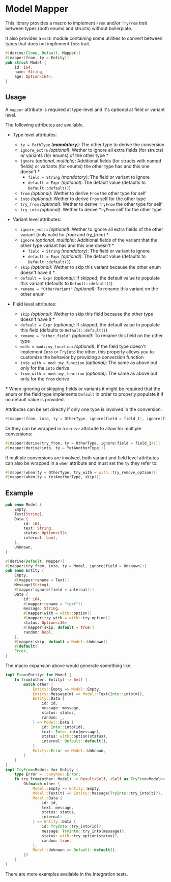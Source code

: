 # Model Mapper

This library provides a macro to implement `From` and/or `TryFrom` trait between types (both enums and structs) without boilerplate.

It also provides a `with` module containing some utilities to convert between types that does not implement `Into` trait.

```rs
#[derive(Clone, Default, Mapper)]
#[mapper(from, ty = Entity)]
pub struct Model {
    id: i64,
    name: String,
    age: Option<i64>,
}
```

## Usage

A `mapper` attribute is required at type-level and it's optional at field or variant level.

The following attributes are available.

- Type level attributes:

  - `ty = PathType` _(**mandatory**)_: The other type to derive the conversion
  - `ignore_extra` _(optional)_: Wether to ignore all extra fields (for structs) or variants (for enums) of the other
    type \*
  - `ignore` _(optional, multiple)_: Additional fields (for structs with named fields) or variants (for enums) the
    other type has and this one doesn't \*
    - `field = String` _(mandatory)_: The field or variant to ignore
    - `default = Expr` _(optional)_: The default value (defaults to `Default::default()`)
  - `from` _(optional)_: Wether to derive `From` the other type for self
  - `into` _(optional)_: Wether to derive `From` self for the other type
  - `try_from` _(optional)_: Wether to derive `TryFrom` the other type for self
  - `try_into` _(optional)_: Wether to derive `TryFrom` self for the other type

- Variant level attributes:

  - `ignore_extra` _(optional)_: Wether to ignore all extra fields of the other variant (only valid for _from_ and
    _try_from_) \*
  - `ignore` _(optional, multiple)_: Additional fields of the variant that the other type variant has and this one
    doesn't \*
    - `field = String` _(mandatory)_: The field or variant to ignore
    - `default = Expr` _(optional)_: The default value (defaults to `Default::default()`)
  - `skip` _(optional)_: Wether to skip this variant because the other enum doesn't have it \*
  - `default = Expr` _(optional)_: If skipped, the default value to populate this variant (defaults to `Default::default()`)
  - `rename = "OtherVariant"` _(optional)_: To rename this variant on the other enum

- Field level attributes:

  - `skip` _(optional)_: Wether to skip this field because the other type doesn't have it \*
  - `default = Expr` _(optional)_: If skipped, the default value to populate this field  (defaults to `Default::default()`)
  - `rename = "other_field"` _(optional)_: To rename this field on the other type
  - `with = mod::my_function` _(optional)_: If the field type doesn't implement `Into` or `TryInto` the other, this
    property allows you to customize the behavior by providing a conversion function
  - `into_with = mod::my_function` _(optional)_: The same as above but only for the `into` derive
  - `from_with = mod::my_function` _(optional)_: The same as above but only for the `from` derive

**\*** When ignoring or skipping fields or variants it might be required that the enum or the field type implements
`Default` in order to properly populate it if no default value is provided.

Attributes can be set directly if only one type is involved in the conversion:

```rs
#[mapper(from, into, ty = OtherType, ignore(field = field_1), ignore(field = field_2))]
```

Or they can be wrapped in a `derive` attribute to allow for multiple conversions:

```rs
#[mapper(derive(try_from, ty = OtherType, ignore(field = field_1)))]
#[mapper(derive(into, ty = YetAnotherType))]
```

If multiple conversions are involved, both variant and field level attributes can also be wrapped in a `when` attribute
and must set the `ty` they refer to:

```rs
#[mapper(when(ty = OtherType, try_with = with::try_remove_option))]
#[mapper(when(ty = YetAnotherType, skip))]
```

## Example

```rs
pub enum Model {
    Empty,
    Text(String),
    Data {
        id: i64,
        text: String,
        status: Option<i32>,
        internal: bool,
    },
    Unknown,
}

#[derive(Default, Mapper)]
#[mapper(try_from, into, ty = Model, ignore(field = Unknown))]
pub enum Entity {
    Empty,
    #[mapper(rename = Text)]
    Message(String),
    #[mapper(ignore(field = internal))]
    Data {
        id: i64,
        #[mapper(rename = "text")]
        message: String,
        #[mapper(with = with::option)]
        #[mapper(try_with = with::try_option)]
        status: Option<i16>,
        #[mapper(skip, default = true)]
        random: bool,
    },
    #[mapper(skip, default = Model::Unknown)]
    #[default]
    Error,
}
```

The macro expansion above would generate something like:

```rs
impl From<Entity> for Model {
    fn from(other: Entity) -> Self {
        match other {
            Entity::Empty => Model::Empty,
            Entity::Message(m) => Model::Text(Into::into(m)),
            Entity::Data {
                id: id,
                message: message,
                status: status,
                random: _,
            } => Model::Data {
                id: Into::into(id),
                text: Into::into(message),
                status: with::option(status),
                internal: Default::default(),
            },
            Entity::Error => Model::Unknown,
        }
    }
}
impl TryFrom<Model> for Entity {
    type Error = ::anyhow::Error;
    fn try_from(other: Model) -> Result<Self, <Self as TryFrom<Model>>::Error> {
        Ok(match other {
            Model::Empty => Entity::Empty,
            Model::Text(t) => Entity::Message(TryInto::try_into(t)?),
            Model::Data {
                id: id,
                text: message,
                status: status,
                internal: _,
            } => Entity::Data {
                id: TryInto::try_into(id)?,
                message: TryInto::try_into(message)?,
                status: with::try_option(status)?,
                random: true,
            },
            Model::Unknown => Default::default(),
        })
    }
}
```

There are more examples available in the integration tests.
